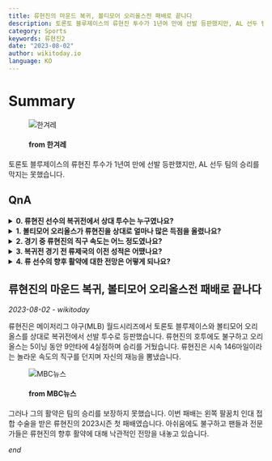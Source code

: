 ```yaml
---
title: 류현진의 마운드 복귀, 볼티모어 오리올스전 패배로 끝나다
description: 토론토 블루제이스의 류현진 투수가 1년여 만에 선발 등판했지만, AL 선두 팀의 승리를 막지는 못했습니다.
category: Sports
keywords: 류현진2
date: "2023-08-02"
author: wikitoday.io
language: KO
---
```


# Summary

<figure>
    <img src="https://flexible.img.hani.co.kr/flexible/normal/970/652/imgdb/original/2023/0802/20230802501164.jpg" alt="한겨레" />
    <figcaption>
        <h4> from 한겨레</h4>
    </figcaption>
</figure>

토론토 블루제이스의 류현진 투수가 1년여 만에 선발 등판했지만, AL 선두 팀의 승리를 막지는 못했습니다.

## QnA

<details>
    <summary><b>0. 류현진 선수의 복귀전에서 상대 투수는 누구였나요?</b></summary>
    류현진이 볼티모어 오리올스를 상대로 투구했습니다.
</details>

<details>
    <summary><b>1. 볼티모어 오리올스가 류현진을 상대로 얼마나 많은 득점을 올렸나요?</b></summary>
    볼티모어 오리올스는 류현진을 상대로 4득점을 올렸습니다.
</details>

<details>
    <summary><b>2. 경기 중 류현진의 직구 속도는 어느 정도였나요?</b></summary>
    류현진의 직구는 최고 시속 146마일이라는 놀라운 속도를 기록했습니다.
</details>

<details>
    <summary><b>3. 복귀전 경기 전 류제국의 이전 성적은 어땠나요?</b></summary>
    류 선수는 왼쪽 팔꿈치 인대 접합 수술로 1년 넘게 경기에 나서지 못했습니다.
</details>

<details>
    <summary><b>4. 류 선수의 향후 활약에 대한 전망은 어떻게 되나요?</b></summary>
    패배에도 불구하고 팬들과 전문가들은 류제국의 향후 활약에 대해 낙관적인 전망을 내놓고 있습니다.
</details>

## 류현진의 마운드 복귀, 볼티모어 오리올스전 패배로 끝나다

_2023-08-02 - wikitoday_

류현진은 메이저리그 야구(MLB) 월드시리즈에서 토론토 블루제이스와 볼티모어 오리올스를 상대로 복귀전에서 선발 투수로 등판했습니다. 류현진의 호투에도 불구하고 오리올스는 5이닝 동안 9안타에 4실점하며 승리를 거뒀습니다. 류현진은 시속 146마일이라는 놀라운 속도의 직구를 던지며 자신의 재능을 뽐냈습니다.

<figure>
    <img src="https://image.imnews.imbc.com/news/2023/sports/article/__icsFiles/afieldfile/2023/08/02/y230802-3.jpg" alt="MBC뉴스" />
    <figcaption>
        <h4> from MBC뉴스</h4>
    </figcaption>
</figure>

그러나 그의 활약은 팀의 승리를 보장하지 못했습니다. 이번 패배는 왼쪽 팔꿈치 인대 접합 수술을 받은 류현진의 2023시즌 첫 패배였습니다. 아쉬움에도 불구하고 팬들과 전문가들은 류현진의 향후 활약에 대해 낙관적인 전망을 내놓고 있습니다.

_end_
